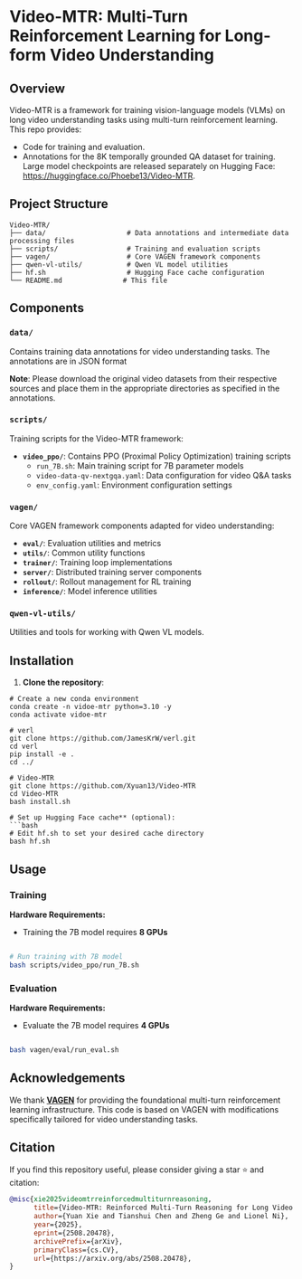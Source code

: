 # Video-MTR: Multi-Turn Reinforcement Learning for Long-form Video Understanding


## Overview

Video-MTR is a framework for training vision-language models (VLMs) on long video understanding tasks using multi-turn reinforcement learning. 
This repo provides:
- Code for training and evaluation.
- Annotations for the 8K temporally grounded QA dataset for training.
Large model checkpoints are released separately on Hugging Face: https://huggingface.co/Phoebe13/Video-MTR.

## Project Structure

```
Video-MTR/
├── data/                    # Data annotations and intermediate data processing files
├── scripts/                 # Training and evaluation scripts
├── vagen/                   # Core VAGEN framework components
├── qwen-vl-utils/           # Qwen VL model utilities
├── hf.sh                    # Hugging Face cache configuration
└── README.md               # This file
```

## Components

###  `data/`
Contains training data annotations for video understanding tasks. The annotations are in JSON format

**Note**: Please download the original video datasets from their respective sources and place them in the appropriate directories as specified in the annotations.

### `scripts/`
Training  scripts for the Video-MTR framework:

- **`video_ppo/`**: Contains PPO (Proximal Policy Optimization) training scripts
  - `run_7B.sh`: Main training script for 7B parameter models
  - `video-data-qv-nextgqa.yaml`: Data configuration for video Q&A tasks
  - `env_config.yaml`: Environment configuration settings

### `vagen/`
Core VAGEN framework components adapted for video understanding:

- **`eval/`**: Evaluation utilities and metrics
- **`utils/`**: Common utility functions
- **`trainer/`**: Training loop implementations
- **`server/`**: Distributed training server components
- **`rollout/`**: Rollout management for RL training
- **`inference/`**: Model inference utilities

###  `qwen-vl-utils/`
Utilities and tools for working with Qwen VL models.

## Installation

1. **Clone the repository**:
```
# Create a new conda environment
conda create -n vidoe-mtr python=3.10 -y
conda activate vidoe-mtr

# verl
git clone https://github.com/JamesKrW/verl.git
cd verl
pip install -e .
cd ../

# Video-MTR
git clone https://github.com/Xyuan13/Video-MTR
cd Video-MTR
bash install.sh

# Set up Hugging Face cache** (optional):
```bash
# Edit hf.sh to set your desired cache directory
bash hf.sh
```


## Usage

### Training


**Hardware Requirements:**
- Training the 7B model requires **8 GPUs** 

```bash

# Run training with 7B model
bash scripts/video_ppo/run_7B.sh
```

### Evaluation
**Hardware Requirements:**
- Evaluate the 7B model requires **4 GPUs** 
```bash

bash vagen/eval/run_eval.sh
```

## Acknowledgements

We thank **[VAGEN](https://github.com/RAGEN-AI/VAGEN)** for providing the foundational multi-turn reinforcement learning infrastructure. This code is based on VAGEN with modifications specifically tailored for video understanding tasks. 

## Citation
If you find this repository useful, please consider giving a star ⭐ and citation:

```bibtex
@misc{xie2025videomtrreinforcedmultiturnreasoning,
      title={Video-MTR: Reinforced Multi-Turn Reasoning for Long Video Understanding}, 
      author={Yuan Xie and Tianshui Chen and Zheng Ge and Lionel Ni},
      year={2025},
      eprint={2508.20478},
      archivePrefix={arXiv},
      primaryClass={cs.CV},
      url={https://arxiv.org/abs/2508.20478}, 
}
```
